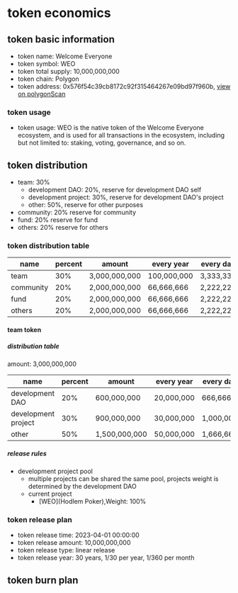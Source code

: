 # token economics

## token basic information

- token name: Welcome Everyone
- token symbol: WEO
- token total supply: 10,000,000,000
- token chain: Polygon
- token address: 0x576f54c39cb8172c92f315464267e09bd97f960b, [view on polygonScan](https://polygonscan.com/token/0x576f54c39cb8172c92f315464267e09bd97f960b)

### token usage

- token usage: WEO is the native token of the Welcome Everyone ecosystem, and is used for all transactions in the ecosystem, including but not limited to: staking, voting, governance, and so on.

## token distribution

- team: 30%
  - development DAO: 20%, reserve for development DAO self
  - development project: 30%, reserve for development DAO's project
  - other: 50%, reserve for other purposes
- community: 20% reserve for community
- fund: 20% reserve for fund
- others: 20% reserve for others

### token distribution table

| name      | percent | amount        | every year  | every day |
| --------- | ------- | ------------- | ----------- | --------- |
| team      | 30%     | 3,000,000,000 | 100,000,000 | 3,333,333 |
| community | 20%     | 2,000,000,000 | 66,666,666  | 2,222,222 |
| fund      | 20%     | 2,000,000,000 | 66,666,666  | 2,222,222 |
| others    | 20%     | 2,000,000,000 | 66,666,666  | 2,222,222 |

#### team token

##### distribution table

amount: 3,000,000,000

| name                | percent | amount        | every year | every day |
| ------------------- | ------- | ------------- | ---------- | --------- |
| development DAO     | 20%     | 600,000,000   | 20,000,000 | 666,666   |
| development project | 30%     | 900,000,000   | 30,000,000 | 1,000,000 |
| other               | 50%     | 1,500,000,000 | 50,000,000 | 1,666,666 |

##### release rules

- development project pool
  - multiple projects can be shared the same pool, projects weight is determined by the development DAO
  - current project
    - [WEO](Hodlem Poker),Weight: 100%

### token release plan

- token release time: 2023-04-01 00:00:00
- token release amount: 10,000,000,000
- token release type: linear release
- token release year: 30 years, 1/30 per year, 1/360 per month

## token burn plan
